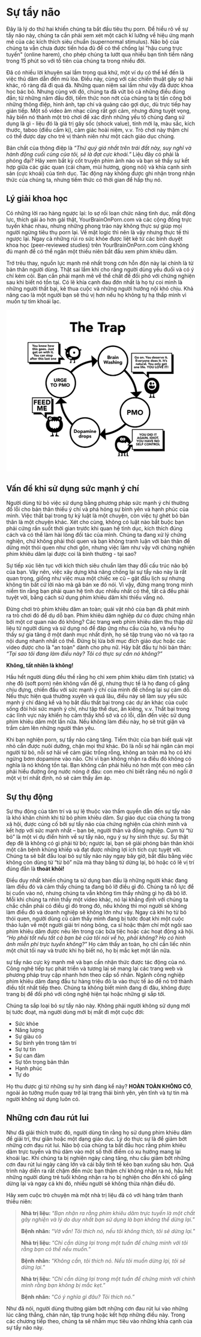 # Sự tẩy não

Đây là lý do thứ hai khiến chúng ta bắt đầu tiêu thụ porn. Để hiểu rõ về sự tẩy não này, chúng ta cần phải xem xét một cách kĩ lưỡng về hiệu ứng mạnh mẽ của các kích thích siêu chuẩn (supernormal stimulus). Não bộ của chúng ta vẫn chưa được tiến hóa đủ để có thể chống lại "hậu cung trực tuyến" (online harem), cho phép chúng ta lướt qua nhiều bạn tình tiềm năng trong 15 phút so với tổ tiên của chúng ta trong nhiều đời.

Đã có nhiều lời khuyên sai lầm trong quá khứ, một ví dụ có thể kể đến là việc thủ dâm dẫn đến mù lòa. Điều này, cùng với các chiến thuật gây sợ hãi khác, rõ ràng đã đi quá đà. Những quan niệm sai lầm như vậy đã được khoa học bác bỏ. Nhưng cùng với đó, chúng ta đã vứt bỏ cả những điều đúng đắn; từ những năm đầu đời, tiềm thức non nớt của chúng ta bị tấn công bởi những thông điệp, hình ảnh, tạp chí và quảng cáo gợi dục, dù trực tiếp hay gián tiếp. Một số video âm nhạc cũng rất gợi cảm, nhưng đừng tuyệt vọng, hãy biến nó thành một trò chơi để xác định những yếu tố chúng đang sử dụng là gì - liệu đó là giá trị gây sốc (shock value), tính mới lạ, màu sắc, kích thước, taboo (điều cấm kị), cảm giác hoài niệm, v.v. Trò chơi này thậm chí có thể được dạy cho trẻ vị thành niên như một cách giáo dục chúng.

Bản chất của thông điệp là *“Thứ quý giá nhất trên trái đất này, suy nghĩ và hành động cuối cùng của tôi, sẽ là đạt cực khoái.”* Liệu đây có phải là phóng đại? Hãy xem bất kỳ cốt truyện phim ảnh nào và bạn sẽ thấy sự kết hợp giữa các giác quan (cái chạm, mùi hương, giọng nói) và khía cạnh sinh sản (cực khoái) của tình dục. Tác động này không được ghi nhận trong nhận thức của chúng ta, nhưng tiềm thức có thời gian để hấp thụ nó.

## Lý giải khoa học

Có những lời rao hàng ngược lại: lo sợ rối loạn chức năng tình dục, mất động lực, thích gái ảo hơn gái thật, YourBrainOnPorn.com và các cộng đồng trực tuyến khác nhau, nhưng những phong trào này không thực sự giúp mọi người ngừng tiêu thụ porn lại. Về mặt logic thì nên là vậy nhưng thực tế thì ngược lại. Ngay cả những rủi ro sức khỏe được liệt kê từ các bình duyệt khoa học (peer-reviewed studies) trên YourBrainOnPorn.com cũng không đủ mạnh để có thể ngăn một thiếu niên bắt đầu xem phim khiêu dâm.

Trớ trêu thay, nguồn lực mạnh mẽ nhất trong cơn hỗn độn này lại chính là từ bản thân người dùng. Thật sai lầm khi cho rằng người dùng yếu đuối và có ý chí kém cỏi. Bạn cần phải mạnh mẽ về thể chất để đối phó với chứng nghiện sau khi biết nó tồn tại. Có lẽ khía cạnh đau đớn nhất là họ tự coi mình là những người thất bại, kẻ thua cuộc và những người hướng nội khó chịu. Khả năng cao là một người bạn sẽ thú vị hơn nếu họ không tự hạ thấp mình vì muốn tự tìm khoái lạc.

![Cạm bẫy của phim khiêu dâm](images/trap.png)

## Vấn đề khi sử dụng sức mạnh ý chí

Người dùng từ bỏ việc sử dụng bằng phương pháp sức mạnh ý chí thường đổ lỗi cho bản thân thiếu ý chí và phá hỏng sự bình yên và hạnh phúc của mình. Việc thất bại trong tự kỷ luật là một chuyện, còn việc tự ghét bỏ bản thân là một chuyện khác. Xét cho cùng, không có luật nào bắt buộc bạn phải cứng rắn suốt thời gian trước khi quan hệ tình dục, kích thích đúng cách và có thể làm hài lòng đối tác của mình. Chúng ta đang xử lý chứng nghiện, chứ không phải thói quen và bạn không tranh luận với bản thân để dừng một thói quen như chơi gôn, nhưng việc làm như vậy với chứng nghiện phim khiêu dâm lại được coi là bình thường - tại sao?

Sự tiếp xúc liên tục với kích thích siêu chuẩn làm thay đổi cấu trúc não bộ của bạn. Vây nên, việc xây dựng khả năng chống lại sự tẩy não này là rất quan trọng, giống như việc mua một chiếc xe cũ – gật đầu lịch sự nhưng không tin bất cứ lời nào mà gã bán xe đó nói. Vì vậy, đừng mang trong mình niềm tin rằng bạn phải quan hệ tình dục nhiều nhất có thể, tất cả đều phải tuyệt vời, bằng cách sử dụng phim khiêu dâm khi thiếu vắng nó.

Đừng chơi trò phim khiêu dâm an toàn; quái vật nhỏ của bạn đã phát minh ra trò chơi đó để dụ dỗ bạn. Phim khiêu dâm nghiệp dư có được chứng nhận bởi một cơ quan nào đó không? Các trang web phim khiêu dâm thu thập dữ liệu từ người dùng và sử dụng nó để đáp ứng nhu cầu của họ, và nếu họ thấy sự gia tăng ở một danh mục nhất định, họ sẽ tập trung vào nó và tạo ra nội dung nhanh nhất có thể. Đừng bị lừa bởi mục đích giáo dục hoặc các video được cho là "an toàn" dành cho phụ nữ. Hãy bắt đầu tự hỏi bản thân: *“Tại sao tôi đang làm điều này? Tôi có thực sự cần nó không?”*

**Không, tất nhiên là không!**

Hầu hết người dùng đều thề rằng họ chỉ xem phim khiêu dâm tĩnh (static) và nhẹ đô (soft porn) nên không vấn đề gì, nhưng thực tế là họ đang cố gắng chịu đựng, chiến đấu với sức mạnh ý chí của mình để chống lại sự cám dỗ. Nếu thực hiện quá thường xuyên và quá lâu, điều này sẽ làm suy yếu sức mạnh ý chí đáng kể và họ bắt đầu thất bại trong các dự án khác của cuộc sống đòi hỏi sức mạnh ý chí, như tập thể dục, ăn kiêng, v.v. Thất bại trong các lĩnh vực này khiến họ cảm thấy khổ sở và có lỗi, dẫn đến việc sử dụng phim khiêu dâm một lần nữa. Nếu không làm điều này, họ sẽ trút giận và trầm cảm lên những người thân yêu.

Khi bạn nghiện porn, sự tẩy não càng tăng. Tiềm thức của bạn biết quái vật nhỏ cần được nuôi dưỡng, chặn mọi thứ khác. Đó là nỗi sợ hãi ngăn cản mọi người từ bỏ, nỗi sợ hãi về cảm giác trống rỗng, không an toàn mà họ có khi ngừng bơm dopamine vào não. Chỉ vì bạn không nhận ra điều đó không có nghĩa là nó không tồn tại. Bạn không cần phải hiểu nó hơn một con mèo cần phải hiểu đường ống nước nóng ở đâu: con mèo chỉ biết rằng nếu nó ngồi ở một vị trí nhất định, nó sẽ cảm thấy ấm áp.

## Sự thụ động

Sự thụ động của tâm trí và sự lệ thuộc vào thẩm quyền dẫn đến sự tẩy não là khó khăn chính khi từ bỏ phim khiêu dâm. Sự giáo dục của chúng ta trong xã hội, được củng cố bởi sự tẩy não của chứng nghiện của chính mình và kết hợp với sức mạnh nhất – bạn bè, người thân và đồng nghiệp. Cụm từ “từ bỏ” là một ví dụ điển hình về sự tẩy não, ngụ ý sự hy sinh thực sự. Sự thật đẹp đẽ là không có gì phải từ bỏ; ngược lại, bạn sẽ giải phóng bản thân khỏi một căn bệnh khủng khiếp và đạt được những lợi ích tích cực tuyệt vời. Chúng ta sẽ bắt đầu loại bỏ sự tẩy não này ngay bây giờ, bắt đầu bằng việc không còn dùng từ “từ bỏ” nữa mà thay bằng từ dừng lại, bỏ hoặc có lẽ vị trí đúng đắn là **thoát khỏi!**

Điều duy nhất khiến chúng ta sử dụng ban đầu là những người khác đang làm điều đó và cảm thấy chúng ta đang bỏ lỡ điều gì đó. Chúng ta nỗ lực để bị cuốn vào nó, nhưng chúng ta vẫn không tìm thấy những gì họ đã bỏ lỡ. Mỗi khi chúng ta nhìn thấy một video khác, nó lại khẳng định với chúng ta chắc chắn phải có điều gì đó trong đó, nếu không thì mọi người sẽ không làm điều đó và doanh nghiệp sẽ không lớn như vậy. Ngay cả khi họ từ bỏ thói quen, người dùng cũ cảm thấy mình đang bị tước đoạt khi một cuộc thảo luận về một người giải trí nóng bỏng, ca sĩ hoặc thậm chí một ngôi sao phim khiêu dâm được nêu lên trong các bữa tiệc hoặc các hoạt động xã hội. *“Họ phải tốt nếu tất cả bạn bè của tôi nói về họ, phải không? Họ có hình ảnh miễn phí trực tuyến không?”* Họ cảm thấy an toàn, họ chỉ cần liếc nhìn một chút tối nay và trước khi họ biết nó, họ bị mắc kẹt một lần nữa.

sự tẩy não cực kỳ mạnh mẽ và bạn cần nhận thức được tác động của nó. Công nghệ tiếp tục phát triển và tương lai sẽ mang lại các trang web và phương pháp truy cập nhanh hơn theo cấp số nhân. Ngành công nghiệp phim khiêu dâm đang đầu tư hàng triệu đô la vào thực tế ảo để nó trở thành điều tốt nhất tiếp theo. Chúng ta không biết mình đang đi đâu, không được trang bị để đối phó với công nghệ hiện tại hoặc những gì sắp tới.

Chúng ta sắp loại bỏ sự tẩy não này. Không phải người không sử dụng mới bị tước đoạt, mà người dùng mới bị mất đi một cuộc đời:

-   Sức khỏe
-   Năng lượng
-   Sự giàu có
-   Sự bình yên trong tâm trí
-   Sự tự tin
-   Sự can đảm
-   Sự tôn trọng bản thân
-   Hạnh phúc
-   Tự do

Họ thu được gì từ những sự hy sinh đáng kể này? **HOÀN TOÀN KHÔNG CÓ**, ngoài ảo tưởng muốn quay trở lại trạng thái bình yên, yên tĩnh và tự tin mà người không sử dụng luôn có.

## Những cơn đau rút lui

Như đã giải thích trước đó, người dùng tin rằng họ sử dụng phim khiêu dâm để giải trí, thư giãn hoặc một dạng giáo dục. Lý do thực sự là để giảm bớt những cơn đau rút lui. Não bộ của chúng ta bắt đầu học rằng phim khiêu dâm trực tuyến và thủ dâm vào một số thời điểm có xu hướng mang lại khoái lạc. Khi chúng ta bị nghiện ngày càng tăng, nhu cầu giảm bớt những cơn đau rút lui ngày càng lớn và cái bẫy tinh tế kéo bạn xuống sâu hơn. Quá trình này diễn ra rất chậm đến mức bạn thậm chí không nhận ra nó, hầu hết những người dùng trẻ tuổi không nhận ra họ bị nghiện cho đến khi cố gắng dừng lại và ngay cả khi đó, nhiều người sẽ không thừa nhận điều đó.

Hãy xem cuộc trò chuyện mà một nhà trị liệu đã có với hàng trăm thanh thiếu niên:

>**Nhà trị liệu:** “*Bạn nhận ra rằng phim khiêu dâm trực tuyến là một chất gây nghiện và lý do duy nhất bạn sử dụng là bạn không thể dừng lại.*”
>
>**Bệnh nhân:** “*Vớ vẩn! Tôi thích nó, nếu tôi không thích, tôi sẽ dừng lại.*”
>
>**Nhà trị liệu:** “*Chỉ cần dừng lại trong một tuần để chứng minh với tôi rằng bạn có thể nếu muốn.*”
>
>**Bệnh nhân:** “*Không cần, tôi thích nó. Nếu tôi muốn dừng lại, tôi sẽ dừng lại.*” 
>
>**Nhà trị liệu:** “*Chỉ cần dừng lại trong một tuần để chứng minh với chính mình rằng bạn không bị mắc kẹt.*”
>
>**Bệnh nhân:** “*Có ý nghĩa gì đâu? Tôi thích nó.”*

Như đã nói, người dùng thường giảm bớt những cơn đau rút lui vào những lúc căng thẳng, chán nản, tập trung hoặc kết hợp những điều này. Trong các chương tiếp theo, chúng ta sẽ nhắm mục tiêu vào những khía cạnh của sự tẩy não này.

